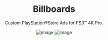 <div align="center"> 

# Billboards
Custom PlayStation®Store Ads for PS3™ 4K Pro.

![image](https://user-images.githubusercontent.com/74815634/148670450-23b8bd66-66f8-4a81-83e3-397543b0d768.png)
![image](https://user-images.githubusercontent.com/74815634/148670470-38d07656-7d78-4ad5-abd3-96b8d964bc08.png)

</div>
